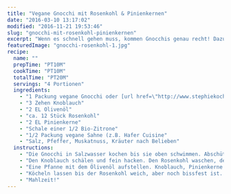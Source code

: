 ```yaml
---
title: "Vegane Gnocchi mit Rosenkohl & Pinienkernen"
date: "2016-03-10 13:17:02"
modified: "2016-11-21 19:53:46"
slug: "gnocchi-mit-rosenkohl-pinienkernen"
excerpt: "Wenn es schnell gehen muss, kommen Gnocchis genau recht! Dazu eine schmackhafte Sauce und Gemüse - et voila!"
featuredImage: "gnocchi-rosenkohl-1.jpg"
recipe:
  name: ""
  prepTime: "PT10M"
  cookTime: "PT10M"
  totalTime: "PT20M"
  servings: "4 Portionen"
  ingredients:
    - "1 Packung vegane Gnocchi oder [url href=\"http://www.stephiekochtvegan.de/gnocchi/\" target=\"_blank\"]selbstgemachte[/url]"
    - "3 Zehen Knoblauch"
    - "2 EL Olivenöl"
    - "ca. 12 Stück Rosenkohl"
    - "2 EL Pinienkerne"
    - "Schale einer 1/2 Bio-Zitrone"
    - "1/2 Packung vegane Sahne (z.B. Hafer Cuisine"
    - "Salz, Pfeffer, Muskatnuss, Kräuter nach Belieben"
  instructions:
    - "Die Gnocchi in Salzwasser kochen bis sie oben schwimmen. Abschütten und abschrecken."
    - "Den Knoblauch schälen und fein hacken. Den Rosenkohl waschen, den Stielansatz abschneiden und vierteln."
    - "Eine Pfanne mit dem Ölivenöl aufstellen. Knoblauch, Pinienkerne und Rosenkohl darin für 5min anbraten, dann mit Sahne ablöschen. Zitronenzeste zugeben und würzen."
    - "Köcheln lassen bis der Rosenkohl weich, aber noch bissfest ist. Die Gnocchis dazugeben und unterheben."
    - "Mahlzeit!"
---
```


